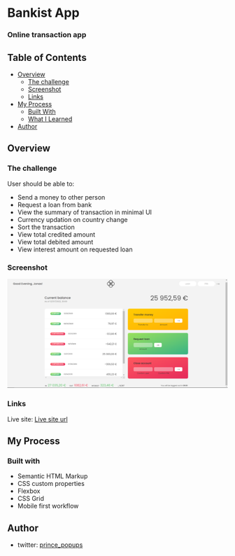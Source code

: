# Bankist App
### Online transaction app

## Table of Contents
-   [Overview](#overview)
    -   [The challenge](#the-challenge)
    -   [Screenshot](#screenshot)
    -   [Links](#links)
-   [My Process](#my-process)
    -   [Built With](#built-with)
    -   [What I Learned](#what-i-learned)
-   [Author](#author)

## Overview

### The challenge
User should be able to:
-   Send a money to other person
-   Request a loan from bank
-   View the summary of transaction in minimal UI
-   Currency updation on country change
-   Sort the transaction
-   View total credited amount
-   View total debited amount
-   View interest amount on requested loan

### Screenshot

![](./bankist.png)

### Links
Live site: [Live site url](https://appbankistt.netlify.app/)

## My Process

### Built with
-   Semantic HTML Markup
-   CSS custom properties
-   Flexbox
-   CSS Grid
-   Mobile first workflow

## Author
-   twitter: [prince_popups](https://www.twitter.com/@prince_popups)

